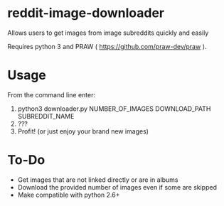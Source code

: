 reddit-image-downloader
=======================

Allows users to get images from image subreddits quickly and easily

Requires python 3 and PRAW ( https://github.com/praw-dev/praw ).

Usage
=====

From the command line enter:
1. python3 downloader.py NUMBER_OF_IMAGES DOWNLOAD_PATH SUBREDDIT_NAME
2. ???
3. Profit! (or just enjoy your brand new images)


To-Do
=====
* Get images that are not linked directly or are in albums
* Download the provided number of images even if some are skipped
* Make compatible with python 2.6+
